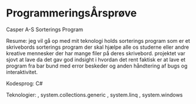 # ProgrammeringsÅrsprøve
Casper A-S Sorterings Program

Resume:
jeg vil gå op med mit teknologi holds sorterings program som er et skrivebords sorterings program der skal hjælpe alle os studerne eller andre kreative mennesker der har mange filer på deres skrivebord.
projektet var sjovt at lave da det gav god indsight i hvordan det rent faktisk er at lave et program fra bar bund med error beskeder og anden håndtering af bugs og interaktivitet.

Kodesprog:
C#

Teknologier:
 , system.collections.generic
 , system.linq
 , system.windows
